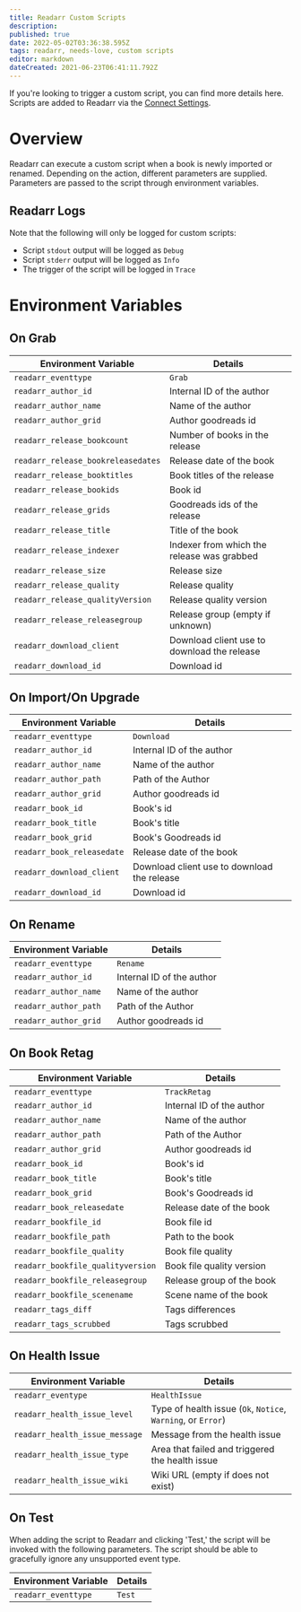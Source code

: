 ```yaml
---
title: Readarr Custom Scripts
description: 
published: true
date: 2022-05-02T03:36:38.595Z
tags: readarr, needs-love, custom scripts
editor: markdown
dateCreated: 2021-06-23T06:41:11.792Z
---
```


If you're looking to trigger a custom script, you can find more details here. Scripts are added to Readarr via the [Connect Settings](/readarr/settings#connections).

# Overview

Readarr can execute a custom script when a book is newly imported or renamed. Depending on the action, different parameters are supplied. Parameters are passed to the script through environment variables.

## Readarr Logs

Note that the following will only be logged for custom scripts:

- Script `stdout` output will be logged as `Debug`
- Script `stderr` output will be logged as `Info`
- The trigger of the script will be logged in `Trace`

# Environment Variables

## On Grab

| Environment Variable               | Details                                     |
| ---------------------------------- | ------------------------------------------- |
| `readarr_eventtype`                | `Grab`                                      |
| `readarr_author_id`                | Internal ID of the author                   |
| `readarr_author_name`              | Name of the author                          |
| `readarr_author_grid`              | Author goodreads id                         |
| `readarr_release_bookcount`        | Number of books in the release              |
| `readarr_release_bookreleasedates` | Release date of the book                    |
| `readarr_release_booktitles`       | Book titles of the release                  |
| `readarr_release_bookids`          | Book id                                     |
| `readarr_release_grids`            | Goodreads ids of the release                |
| `readarr_release_title`            | Title of the book                           |
| `readarr_release_indexer`          | Indexer from which the release was grabbed  |
| `readarr_release_size`             | Release size                                |
| `readarr_release_quality`          | Release quality                             |
| `readarr_release_qualityVersion`   | Release quality version                     |
| `readarr_release_releasegroup`     | Release group (empty if unknown)            |
| `readarr_download_client`          | Download client use to download the release |
| `readarr_download_id`              | Download id                                 |

## On Import/On Upgrade

| Environment Variable       | Details                                     |
| -------------------------- | ------------------------------------------- |
| `readarr_eventtype`        | `Download`                                  |
| `readarr_author_id`        | Internal ID of the author                   |
| `readarr_author_name`      | Name of the author                          |
| `readarr_author_path`      | Path of the Author                          |
| `readarr_author_grid`      | Author goodreads id                         |
| `readarr_book_id`          | Book's id                                   |
| `readarr_book_title`       | Book's title                                |
| `readarr_book_grid`        | Book's Goodreads id                         |
| `readarr_book_releasedate` | Release date of the book                    |
| `readarr_download_client`  | Download client use to download the release |
| `readarr_download_id`      | Download id                                 |

## On Rename

| Environment Variable  | Details                   |
| --------------------- | ------------------------- |
| `readarr_eventtype`   | `Rename`                  |
| `readarr_author_id`   | Internal ID of the author |
| `readarr_author_name` | Name of the author        |
| `readarr_author_path` | Path of the Author        |
| `readarr_author_grid` | Author goodreads id       |

## On Book Retag

| Environment Variable              | Details                   |
| --------------------------------- | ------------------------- |
| `readarr_eventtype`               | `TrackRetag`              |
| `readarr_author_id`               | Internal ID of the author |
| `readarr_author_name`             | Name of the author        |
| `readarr_author_path`             | Path of the Author        |
| `readarr_author_grid`             | Author goodreads id       |
| `readarr_book_id`                 | Book's id                 |
| `readarr_book_title`              | Book's title              |
| `readarr_book_grid`               | Book's Goodreads id       |
| `readarr_book_releasedate`        | Release date of the book  |
| `readarr_bookfile_id`             | Book file id              |
| `readarr_bookfile_path`           | Path to the book          |
| `readarr_bookfile_quality`        | Book file quality         |
| `readarr_bookfile_qualityversion` | Book file quality version |
| `readarr_bookfile_releasegroup`   | Release group of the book |
| `readarr_bookfile_scenename`      | Scene name of the book    |
| `readarr_tags_diff`               | Tags differences          |
| `readarr_tags_scrubbed`           | Tags scrubbed             |

## On Health Issue

| Environment Variable           | Details                                                      |
| ------------------------------ | ------------------------------------------------------------ |
| `readarr_eventype`             | `HealthIssue`                                                |
| `readarr_health_issue_level`   | Type of health issue (`Ok`, `Notice`, `Warning`, or `Error`) |
| `readarr_health_issue_message` | Message from the health issue                                |
| `readarr_health_issue_type`    | Area that failed and triggered the health issue              |
| `readarr_health_issue_wiki`    | Wiki URL (empty if does not exist)                           |

## On Test

When adding the script to Readarr and clicking 'Test,' the script will be invoked with the following parameters. The script should be able to gracefully ignore any unsupported event type.

| Environment Variable | Details |
| -------------------- | ------- |
| `readarr_eventtype`  | `Test`  |
